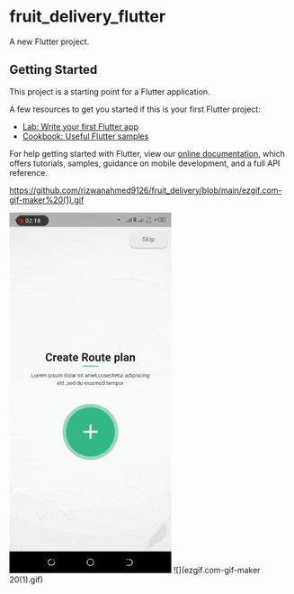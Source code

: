 # fruit_delivery_flutter

A new Flutter project.

## Getting Started

This project is a starting point for a Flutter application.

A few resources to get you started if this is your first Flutter project:

- [Lab: Write your first Flutter app](https://flutter.dev/docs/get-started/codelab)
- [Cookbook: Useful Flutter samples](https://flutter.dev/docs/cookbook)

For help getting started with Flutter, view our
[online documentation](https://flutter.dev/docs), which offers tutorials,
samples, guidance on mobile development, and a full API reference.

https://github.com/rizwanahmed9126/fruit_delivery/blob/main/ezgif.com-gif-maker%20(1).gif



![](ezgif.com-gif-maker.gif)
![](ezgif.com-gif-maker 20(1).gif)

